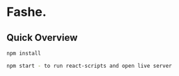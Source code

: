 # Fashe.

## Quick Overview

```sh
npm install

npm start - to run react-scripts and open live server
```
